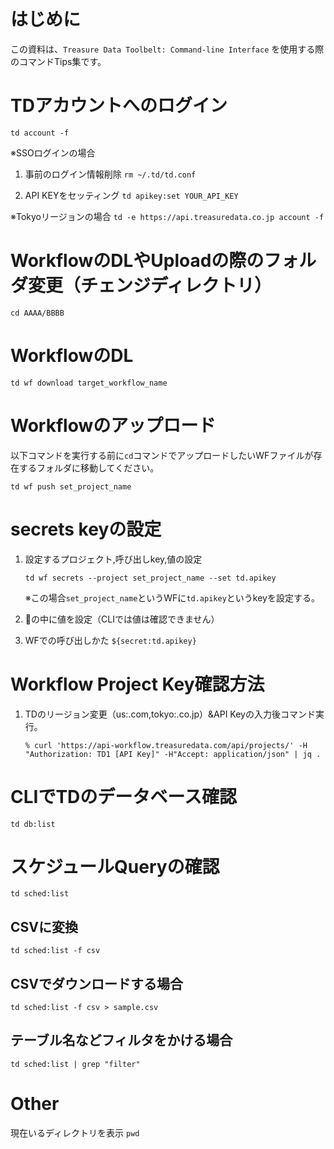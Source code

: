 # はじめに
この資料は、`Treasure Data Toolbelt: Command-line Interface` を使用する際のコマンドTips集です。
  
# TDアカウントへのログイン
  
`td account -f`
  
※SSOログインの場合
1. 事前のログイン情報削除
`rm ~/.td/td.conf`
  
2. API KEYをセッティング
`td apikey:set YOUR_API_KEY`  

※Tokyoリージョンの場合
`td -e https://api.treasuredata.co.jp account -f`  

# WorkflowのDLやUploadの際のフォルダ変更（チェンジディレクトリ）
  
`cd AAAA/BBBB`

# WorkflowのDL
  
`td wf download target_workflow_name`

# Workflowのアップロード
  
以下コマンドを実行する前に`cd`コマンドでアップロードしたいWFファイルが存在するフォルダに移動してください。
  
`td wf push set_project_name`
  
# secrets keyの設定
  
1. 設定するプロジェクト,呼び出しkey,値の設定
  
   `td wf secrets --project set_project_name --set td.apikey`
  
   ※この場合`set_project_name`というWFに`td.apikey`というkeyを設定する。
  
2. 🔑の中に値を設定（CLIでは値は確認できません）
  
3. WFでの呼び出しかた
`${secret:td.apikey}`
  
# Workflow Project Key確認方法
  
1. TDのリージョン変更（us:.com,tokyo:.co.jp）&API Keyの入力後コマンド実行。
  
   `% curl 'https://api-workflow.treasuredata.com/api/projects/' -H "Authorization: TD1 [API Key]" -H"Accept: application/json" | jq .`
  
# CLIでTDのデータベース確認
  
`td db:list`

# スケジュールQueryの確認
  
`td sched:list`
  
## CSVに変換
  
`td sched:list -f csv`
  
## CSVでダウンロードする場合
`td sched:list -f csv > sample.csv`
  
## テーブル名などフィルタをかける場合
`td sched:list | grep "filter"`
  
# Other
現在いるディレクトリを表示
`pwd`
